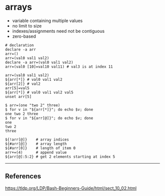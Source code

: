 # arrays

- variable containing multiple values
- no limit to size
- indexes/assignments need not be contiguous
- zero-based

```
# declaration
declare -a arr
arr=()
arr=(val0 val1 val2)
declare -a arr=(val0 val1 val2)
arr=(val0 [10]=val10 val11) # val3 is at index 11

arr=(val0 val1 val2)
${arr[*]} # val0 val1 val2
${arr[2]} # val2
arr[5]=val5
${arr[*]} # val0 val1 val2 val5
unset arr[5]

$ arr=(one "two 2" three)
$ for v in "${arr[*]}"; do echo $v; done
one two 2 three
$ for v in "${arr[@]}"; do echo $v; done
one
two 2
three

${!arr[@]}    # array indices
${#arr[@]}    # array length
${#arr[0]}    # length of item 0
arr+=(4)      # append value
${arr[@]:5:2} # get 2 elements starting at index 5

```

---

## References

<https://tldp.org/LDP/Bash-Beginners-Guide/html/sect_10_02.html>
